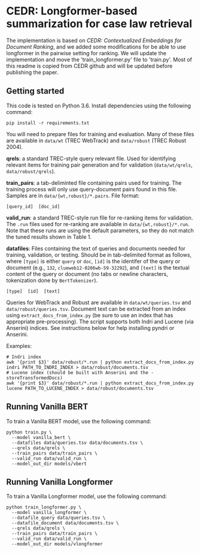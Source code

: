 # CEDR: Longformer-based summarization for case law retrieval
The implementation is based on *CEDR: Contextualized Embeddings for Document Ranking*, and we added some modifications for be able to use longformer in the pairwise setting for ranking. We will update the implementation and move the 'train_longformer.py' file to 'train.py'. Most of this readme is copied from CEDR github and will be updated before publishing the paper.
## Getting started

This code is tested on Python 3.6. Install dependencies using the following command:

```
pip install -r requirements.txt
```

You will need to prepare files for training and evaluation. Many of these files are available in
`data/wt` (TREC WebTrack) and `data/robust` (TREC Robust 2004).

**qrels**: a standard TREC-style query relevant file. Used for identifying relevant items for
training pair generation and for validation (`data/wt/qrels`, `data/robust/qrels`).

**train_pairs**: a tab-deliminted file containing pairs used for training. The training process
will only use query-document pairs found in this file. Samples are in `data/{wt,robust}/*.pairs`.
File format:

```
[query_id]	[doc_id]
```

**valid_run**: a standard TREC-style run file for re-ranking items for validation. The `.run` files used for re-ranking are available in `data/{wt,robust}/*.run`. Note that these runs are using the default parameters, so they do not match the tuned results shown in Table 1.

**datafiles**: Files containing the text of queries and documents needed for training, validation,
or testing. Should be in tab-delimited format as follows, where `[type]` is either `query` or `doc`,
`[id]` is the identifer of the query or document (e.g., `132`, `clueweb12-0206wb-59-32292`), and
`[text]` is the textual content of the query or document (no tabs or newline characters,
tokenization done by `BertTokenizer`).

```
[type]  [id]  [text]
```

Queries for WebTrack and Robust are available in `data/wt/queries.tsv` and `data/robust/queries.tsv`.
Document text can be extracted from an index using `extract_docs_from_index.py` (be sure to use an
index that has appropriate pre-processing). The script supports both Indri and Lucene (via Anserini)
indices. See instructions below for help installing pyndri or Anserini.

Examples:

```
# Indri index
awk '{print $3}' data/robust/*.run | python extract_docs_from_index.py indri PATH_TO_INDRI_INDEX > data/robust/documents.tsv
# Lucene index (should be built with Anserini and the -storeTransformedDocs)
awk '{print $3}' data/robust/*.run | python extract_docs_from_index.py lucene PATH_TO_LUCENE_INDEX > data/robust/documents.tsv
```

## Running Vanilla BERT

To train a Vanilla BERT model, use the following command:

```
python train.py \
  --model vanilla_bert \
  --datafiles data/queries.tsv data/documents.tsv \
  --qrels data/qrels \
  --train_pairs data/train_pairs \
  --valid_run data/valid_run \
  --model_out_dir models/vbert
```

## Running Vanilla Longformer

To train a Vanilla Longformer model, use the following command:

```
python train_longformer.py \
  --model vanilla_longformer \
  --datafile_query data/queries.tsv \ 
  --datafile_document data/documents.tsv \
  --qrels data/qrels \
  --train_pairs data/train_pairs \
  --valid_run data/valid_run \
  --model_out_dir models/vlongformer
```
